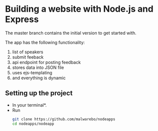 # Building a website with Node.js and Express

The master branch contains the initial version to get started with.

The app has the following functionality:

1. list of speakers
2. submit feeback
3. api endpoint for posting feedback
4. stores data into JSON file
5. uses ejs-templating
6. and everything is dynamic

## Setting up the project

* In your terminal*.
* Run 
  ```bash
  git clone https://github.com/malwarebo/nodeapps
  cd nodeapps/nodeapp
  ```
